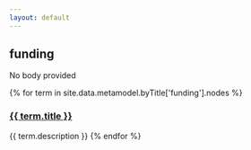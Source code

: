 ```yaml
---
layout: default
---
```

<style>
.initial-content {
  padding-left:5%;
  padding-right:25px;
}
</style>

## funding

No body provided

{% for term in site.data.metamodel.byTitle['funding'].nodes %}
### <a href='/_pages/embed?t={{ term.title }}'>{{ term.title }}</a>

{{ term.description }}
{% endfor %}
